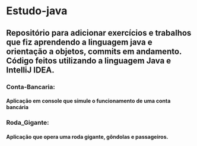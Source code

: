 # Estudo-java
## Repositório para adicionar exercícios e trabalhos que fiz aprendendo a linguagem java e orientação a objetos, commits em andamento. Código feitos utilizando a linguagem Java e IntelliJ IDEA.


### Conta-Bancaria: 
#### Aplicação em console que simule o funcionamento de uma conta bancária

### Roda_Gigante:
#### Aplicação que opera uma roda gigante, gôndolas e passageiros. 
